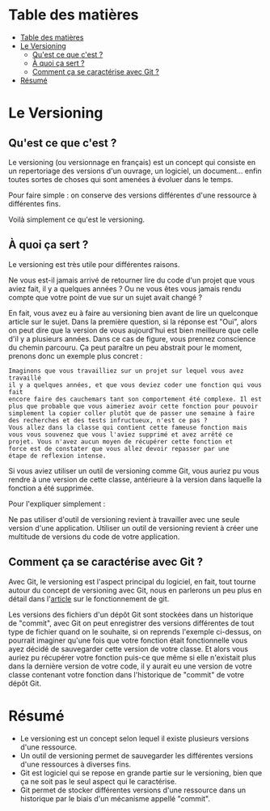 # Table des matières

- [Table des matières](#table-des-matières)
- [Le Versioning](#le-versioning)
  - [Qu'est ce que c'est ?](#quest-ce-que-cest-)
  - [À quoi ça sert ?](#à-quoi-ça-sert-)
  - [Comment ça se caractérise avec Git ?](#comment-ça-se-caractérise-avec-git-)
- [Résumé](#résumé)

# Le Versioning

## Qu'est ce que c'est ?

Le versioning (ou versionnage en français) est un concept qui consiste en un repertoriage des versions d'un ouvrage, un logiciel, un document... enfin toutes sortes de choses qui sont amenées à évoluer dans le temps.

Pour faire simple : on conserve des versions différentes d'une ressource à différentes fins.

Voilà simplement ce qu'est le versioning.

## À quoi ça sert ?

Le versioning est très utile pour différentes raisons.

Ne vous est-il jamais arrivé de retourner lire du code d'un projet que vous aviez fait, il y a quelques années ?
Ou ne vous êtes vous jamais rendu compte que votre point de vue sur un sujet avait changé ?

En fait, vous avez eu à faire au versioning bien avant de lire un quelconque article sur le sujet. Dans la première question, si la réponse est "Oui", alors on peut dire que la version de vous aujourd'hui est bien meilleure que celle d'il y a plusieurs années. Dans ce cas de figure, vous prennez conscience du chemin parcouru. Ça peut paraître un peu abstrait pour le moment, prenons donc un exemple plus concret :

```
Imaginons que vous travailliez sur un projet sur lequel vous avez travaillé
il y a quelques années, et que vous deviez coder une fonction qui vous fait
encore faire des cauchemars tant son comportement été complexe. Il est
plus que probable que vous aimeriez avoir cette fonction pour pouvoir
simplement la copier coller plutôt que de passer une semaine à faire
des recherches et des tests infructueux, n'est ce pas ?
Vous allez dans la classe qui contient cette fameuse fonction mais
vous vous souvenez que vous l'aviez supprimé et avez arrêté ce
projet. Vous n'avez aucun moyen de récupérer cette fonction et
force est de constater que vous allez devoir repasser par une
étape de reflexion intense.
```

Si vous aviez utiliser un outil de versioning comme Git, vous auriez pu vous rendre à une version de cette classe, antérieure à la version dans laquelle la fonction a été supprimée.

Pour l'expliquer simplement :

Ne pas utiliser d'outil de versioning revient à travailler avec une seule version d'une application.
Utiliser un outil de versioning revient à créer une multitude de versions du code de votre application.

## Comment ça se caractérise avec Git ?

Avec Git, le versioning est l'aspect principal du logiciel, en fait, tout tourne autour du concept de versioning avec Git, nous en parlerons un peu plus en détail dans l'[article](../../03-how-it-works) sur le fonctionnement de git.

Les versions des fichiers d'un dépôt Git sont stockées dans un historique de "commit", avec Git on peut enregistrer des versions différentes de tout type de fichier quand on le souhaite, si on reprends l'exemple ci-dessus, on pourrait imaginer qu'une fois que votre fonction était fonctionnelle vous ayez décidé de sauvegarder cette version de votre classe. Et alors vous auriez pu récupérer votre fonction puis-ce que même si elle n'existait plus dans la dernière version de votre code, il y aurait eu une version de votre classe contenant votre fonction dans l'historique de "commit" de votre dépôt Git.

# Résumé

- Le versioning est un concept selon lequel il existe plusieurs versions d'une ressource.
- Un outil de versioning permet de sauvegarder les différentes versions d'une ressources à diverses fins.
- Git est logiciel qui se repose en grande partie sur le versioning, bien que ça ne soit pas le seul aspect qui le caractérise.
- Git permet de stocker différentes versions d'une ressource dans un historique par le biais d'un mécanisme appellé "commit".